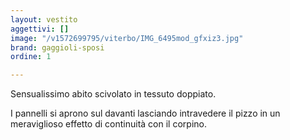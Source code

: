 ```yaml
---
layout: vestito
aggettivi: []
image: "/v1572699795/viterbo/IMG_6495mod_gfxiz3.jpg"
brand: gaggioli-sposi
ordine: 1

---
```

Sensualissimo abito scivolato in tessuto doppiato. 

I pannelli si aprono sul davanti lasciando intravedere il pizzo in un meraviglioso effetto di continuità con il corpino.